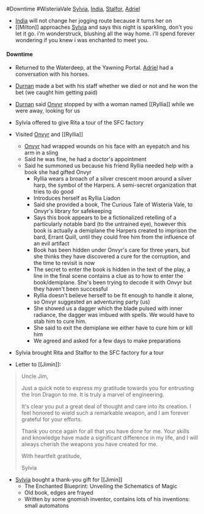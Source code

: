 #Downtime #WisteriaVale 
[Sylvia](PCs/Past/Sylvia.md), [India](PCs/Current/India.md), [Stalfor](PCs/Current/Stalfor.md), [Adriel](PCs/Current/Adriel.md)

- [India](PCs/Current/India.md) will not change her jogging route because it turns her on
- [[Milton]] approaches [Sylvia](PCs/Past/Sylvia.md) and says this night is sparkling, don't you let it go. i'm wonderstruck, blushing all the way home. i'll spend forever wondering if you knew i was enchanted to meet you.

#### Downtime
- Returned to the Waterdeep, at the Yawning Portal. [Adriel](PCs/Current/Adriel.md) had a conversation with his horses.
- [Durnan](NPCs/Living/Durnan.md) made a bet with his staff whether we died or not and he won the bet (we caught him getting paid)
- [Durnan](NPCs/Living/Durnan.md) said [Onvyr](NPCs/Living/Onvyr.md) stopped by with a woman named [[Ryllia]] while we were away, looking for us
- Sylvia offered to give Rita a tour of the SFC factory
- Visited [Onvyr](NPCs/Living/Onvyr.md) and [[Ryllia]]
	- [Onvyr](NPCs/Living/Onvyr.md) had wrapped wounds on his face with an eyepatch and his arm in a sling
	- Said he was fine, he had a doctor's appointment
	- Said he summoned us because his friend Ryllia needed help with a book she had gifted Onvyr
		- Ryllia wears a broach of a silver crescent moon around a silver harp, the symbol of the  Harpers. A semi-secret organization that tries to do good 
		- Introduces herself as Ryllia Liadon
		- Said she provided a book, The Curious Tale of Wisteria Vale, to Onvyr's library for safekeeping
		- Says this book appears to be a fictionalized retelling of a particularly notable bard (to the untrained eye), however this book is actually a demiplane the Harpers created to imprison the bard, Errant Quill, until they could free him from the influence of an evil artifact
		- Book has been hidden under Onvyr's care for three years, but she thinks they have discovered a cure for the corruption, and the time to revisit is now
		- The secret to enter the book is hidden in the text of the play, a line in the final scene contains a clue as to how to enter the book/demiplane. She's been trying to decode it with Onvyr but they haven't been successful
		- Ryllia doesn't believe herself to be fit enough to handle it alone, so Onvyr suggested an adventuring party (us)
		- She showed us a dagger which the blade pulsed with inner radiance, the dagger was imbued with spells. We would have to stab him to cure him.
		- She said to exit the demiplane we either have to cure him or kill him
		- We agreed and asked for a few days to make preparations
- Sylvia brought Rita and Stalfor to the SFC factory for a tour

- Letter to [[Jimin]]:
> Uncle Jim,
> 
> Just a quick note to express my gratitude towards you for entrusting the Iron Dragon to me. It is truly a marvel of engineering.
> 
> It's clear you put a great deal of thought and care into its creation. I feel honored to wield such a remarkable weapon, and I am forever grateful for your efforts.
> 
> Thank you once again for all that you have done for me. Your skills and knowledge have made a significant difference in my life, and I will always cherish the weapons you have created for me.
> 
> With heartfelt gratitude,
> 
> Sylvia

- [Sylvia](PCs/Past/Sylvia.md) bought a thank-you gift for [[Jimin]]
	- The Enchanted Blueprint: Unveiling the Schematics of Magic
	- Old book, edges are frayed
	- Written by some gnomish inventor, contains lots of his inventions: small automatons

